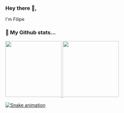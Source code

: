 






### Hey there 👋,

I'm Filipe
</ul>
</ul>

</ul>


### 🧐 My Github stats...

 <div>
 <p align="left">
   <a href="https://github.com/PeixerDev">
   <img height="175em" src="https://github-readme-stats.vercel.app/api?username=PeixerDev&show_icons=true&theme=radical&include_all_commits=true&count_private=true"/>
   <img height="175em" src="https://github-readme-stats.vercel.app/api/top-langs/?username=PeixerDev&layout=compact&langs_count=16&theme=radical"/>
<div>

  
 
  ![Snake animation](https://github.com/PeixerDev/PeixerDev/blob/output/github-contribution-grid-snake.svg)
 